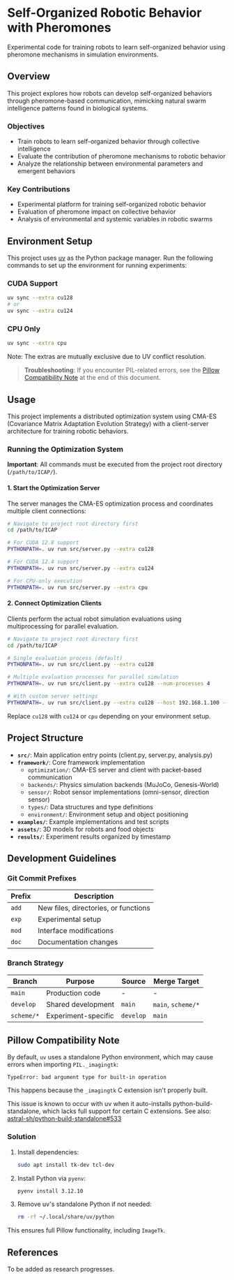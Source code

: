 # Self-Organized Robotic Behavior with Pheromones

Experimental code for training robots to learn self-organized behavior using pheromone mechanisms in simulation environments.

## Overview

This project explores how robots can develop self-organized behaviors through pheromone-based communication, mimicking natural swarm intelligence patterns found in biological systems.

### Objectives

- Train robots to learn self-organized behavior through collective intelligence
- Evaluate the contribution of pheromone mechanisms to robotic behavior
- Analyze the relationship between environmental parameters and emergent behaviors

### Key Contributions

- Experimental platform for training self-organized robotic behavior
- Evaluation of pheromone impact on collective behavior
- Analysis of environmental and systemic variables in robotic swarms

## Environment Setup

This project uses [uv](https://github.com/astral-sh/uv) as the Python package manager. Run the following commands to set
up the environment for running experiments:

### CUDA Support

```bash
uv sync --extra cu128
# or 
uv sync --extra cu124
```

### CPU Only

```bash
uv sync --extra cpu
```

Note: The extras are mutually exclusive due to UV conflict resolution.

> **Troubleshooting**: If you encounter PIL-related errors, see the [Pillow Compatibility Note](#pillow-compatibility-note) at the end of this document.

## Usage

This project implements a distributed optimization system using CMA-ES (Covariance Matrix Adaptation Evolution Strategy) with a client-server architecture for training robotic behaviors.

### Running the Optimization System

**Important**: All commands must be executed from the project root directory (`/path/to/ICAP/`).

#### 1. Start the Optimization Server

The server manages the CMA-ES optimization process and coordinates multiple client connections:

```bash
# Navigate to project root directory first
cd /path/to/ICAP

# For CUDA 12.8 support
PYTHONPATH=. uv run src/server.py --extra cu128

# For CUDA 12.4 support  
PYTHONPATH=. uv run src/server.py --extra cu124

# For CPU-only execution
PYTHONPATH=. uv run src/server.py --extra cpu
```

#### 2. Connect Optimization Clients

Clients perform the actual robot simulation evaluations using multiprocessing for parallel evaluation.

```bash
# Navigate to project root directory first
cd /path/to/ICAP

# Single evaluation process (default)
PYTHONPATH=. uv run src/client.py --extra cu128

# Multiple evaluation processes for parallel simulation
PYTHONPATH=. uv run src/client.py --extra cu128 --num-processes 4

# With custom server settings
PYTHONPATH=. uv run src/client.py --extra cu128 --host 192.168.1.100 --port 5001 --num-processes 4
```

Replace `cu128` with `cu124` or `cpu` depending on your environment setup.


## Project Structure

- **`src/`**: Main application entry points (client.py, server.py, analysis.py)
- **`framework/`**: Core framework implementation
  - `optimization/`: CMA-ES server and client with packet-based communication
  - `backends/`: Physics simulation backends (MuJoCo, Genesis-World)
  - `sensor/`: Robot sensor implementations (omni-sensor, direction sensor)
  - `types/`: Data structures and type definitions
  - `environment/`: Environment setup and object positioning
- **`examples/`**: Example implementations and test scripts
- **`assets/`**: 3D models for robots and food objects
- **`results/`**: Experiment results organized by timestamp


## Development Guidelines

### Git Commit Prefixes

| Prefix | Description                          |
|--------|--------------------------------------|
| `add`  | New files, directories, or functions |
| `exp`  | Experimental setup                   |
| `mod`  | Interface modifications              |
| `doc`  | Documentation changes                |

### Branch Strategy

| Branch     | Purpose             | Source    | Merge Target       |
|------------|---------------------|-----------|--------------------|
| `main`     | Production code     | -         | -                  |
| `develop`  | Shared development  | `main`    | `main`, `scheme/*` |
| `scheme/*` | Experiment-specific | `develop` | `main`             |

## Pillow Compatibility Note

By default, `uv` uses a standalone Python environment, which may cause errors when importing `PIL._imagingtk`:

```
TypeError: bad argument type for built-in operation
```

This happens because the `_imagingtk` C extension isn't properly built.

This issue is known to occur with uv when it auto-installs python-build-standalone, which lacks full support for certain
C extensions. See also:
[astral-sh/python-build-standalone#533](https://github.com/astral-sh/python-build-standalone/issues/533)

### Solution

1. Install dependencies:

   ```bash
   sudo apt install tk-dev tcl-dev
   ```

2. Install Python via `pyenv`:

   ```bash
   pyenv install 3.12.10
   ```

3. Remove uv's standalone Python if not needed:

   ```bash
   rm -rf ~/.local/share/uv/python
   ```

This ensures full Pillow functionality, including `ImageTk`.

## References

To be added as research progresses.